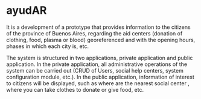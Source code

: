 # ayudAR 

It is a development of a prototype that provides information to the citizens of the province of Buenos Aires, regarding the aid centers (donation of clothing, food, plasma or blood) georeferenced and with the opening hours, phases in which each city is, etc.

The system is structured in two applications, private application and public application.
In the private application, all administrative operations of the system can be carried out (CRUD of Users, social help centers, system configuration module, etc.). In the public application, information of interest to citizens will be displayed, such as where are the nearest social center , where you can take clothes to donate or give food, etc.
